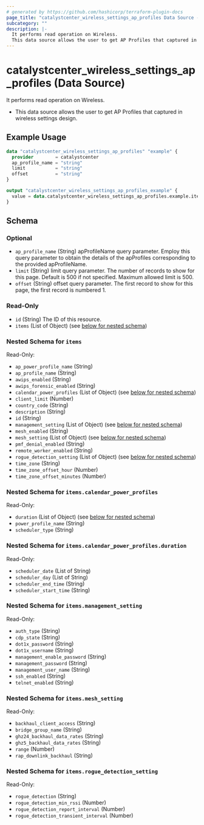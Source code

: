 ```yaml
---
# generated by https://github.com/hashicorp/terraform-plugin-docs
page_title: "catalystcenter_wireless_settings_ap_profiles Data Source - terraform-provider-catalystcenter"
subcategory: ""
description: |-
  It performs read operation on Wireless.
  This data source allows the user to get AP Profiles that captured in wireless settings design.
---
```


# catalystcenter_wireless_settings_ap_profiles (Data Source)

It performs read operation on Wireless.

- This data source allows the user to get AP Profiles that captured in wireless settings design.

## Example Usage

```terraform
data "catalystcenter_wireless_settings_ap_profiles" "example" {
  provider        = catalystcenter
  ap_profile_name = "string"
  limit           = "string"
  offset          = "string"
}

output "catalystcenter_wireless_settings_ap_profiles_example" {
  value = data.catalystcenter_wireless_settings_ap_profiles.example.items
}
```

<!-- schema generated by tfplugindocs -->
## Schema

### Optional

- `ap_profile_name` (String) apProfileName query parameter. Employ this query parameter to obtain the details of the apProfiles corresponding to the provided apProfileName.
- `limit` (String) limit query parameter. The number of records to show for this page. Default is 500 if not specified. Maximum allowed limit is 500.
- `offset` (String) offset query parameter. The first record to show for this page, the first record is numbered 1.

### Read-Only

- `id` (String) The ID of this resource.
- `items` (List of Object) (see [below for nested schema](#nestedatt--items))

<a id="nestedatt--items"></a>
### Nested Schema for `items`

Read-Only:

- `ap_power_profile_name` (String)
- `ap_profile_name` (String)
- `awips_enabled` (String)
- `awips_forensic_enabled` (String)
- `calendar_power_profiles` (List of Object) (see [below for nested schema](#nestedobjatt--items--calendar_power_profiles))
- `client_limit` (Number)
- `country_code` (String)
- `description` (String)
- `id` (String)
- `management_setting` (List of Object) (see [below for nested schema](#nestedobjatt--items--management_setting))
- `mesh_enabled` (String)
- `mesh_setting` (List of Object) (see [below for nested schema](#nestedobjatt--items--mesh_setting))
- `pmf_denial_enabled` (String)
- `remote_worker_enabled` (String)
- `rogue_detection_setting` (List of Object) (see [below for nested schema](#nestedobjatt--items--rogue_detection_setting))
- `time_zone` (String)
- `time_zone_offset_hour` (Number)
- `time_zone_offset_minutes` (Number)

<a id="nestedobjatt--items--calendar_power_profiles"></a>
### Nested Schema for `items.calendar_power_profiles`

Read-Only:

- `duration` (List of Object) (see [below for nested schema](#nestedobjatt--items--calendar_power_profiles--duration))
- `power_profile_name` (String)
- `scheduler_type` (String)

<a id="nestedobjatt--items--calendar_power_profiles--duration"></a>
### Nested Schema for `items.calendar_power_profiles.duration`

Read-Only:

- `scheduler_date` (List of String)
- `scheduler_day` (List of String)
- `scheduler_end_time` (String)
- `scheduler_start_time` (String)



<a id="nestedobjatt--items--management_setting"></a>
### Nested Schema for `items.management_setting`

Read-Only:

- `auth_type` (String)
- `cdp_state` (String)
- `dot1x_password` (String)
- `dot1x_username` (String)
- `management_enable_password` (String)
- `management_password` (String)
- `management_user_name` (String)
- `ssh_enabled` (String)
- `telnet_enabled` (String)


<a id="nestedobjatt--items--mesh_setting"></a>
### Nested Schema for `items.mesh_setting`

Read-Only:

- `backhaul_client_access` (String)
- `bridge_group_name` (String)
- `ghz24_backhaul_data_rates` (String)
- `ghz5_backhaul_data_rates` (String)
- `range` (Number)
- `rap_downlink_backhaul` (String)


<a id="nestedobjatt--items--rogue_detection_setting"></a>
### Nested Schema for `items.rogue_detection_setting`

Read-Only:

- `rogue_detection` (String)
- `rogue_detection_min_rssi` (Number)
- `rogue_detection_report_interval` (Number)
- `rogue_detection_transient_interval` (Number)
